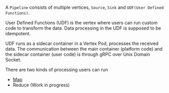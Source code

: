 A `Pipeline` consists of multiple vertices, `Source`, `Sink` and `UDF(User Defined Functions)`.

User Defined Functions (UDF) is the vertex where users can run custom code to 
transform the data. Data processing in the UDF is supposed to be idempotent.

UDF runs as a sidecar container in a Vertex Pod, processes the received data. 
The communication between the main container (platform code) and the sidecar 
container (user code) is through gRPC over Unix Domain Socket.

There are two kinds of processing users can run

  - [Map](./map/map.md)
  - Reduce (Work in progress)